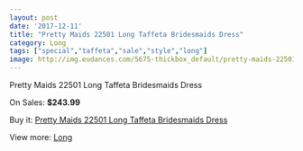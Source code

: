 ```yaml
---
layout: post
date: '2017-12-11'
title: "Pretty Maids 22501 Long Taffeta Bridesmaids Dress"
category: Long
tags: ["special","taffeta","sale","style","long"]
image: http://img.eudances.com/5675-thickbox_default/pretty-maids-22501-long-taffeta-bridesmaids-dress.jpg
---
```

Pretty Maids 22501 Long Taffeta Bridesmaids Dress

On Sales: **$243.99**
<a href="https://www.eudances.com/en/long/1968-pretty-maids-22501-long-taffeta-bridesmaids-dress.html"><amp-img layout="responsive" width="600" height="600" src="//img.eudances.com/5675-thickbox_default/pretty-maids-22501-long-taffeta-bridesmaids-dress.jpg" alt="Pretty Maids 22501 Long Taffeta Bridesmaids Dress 0" /></a>
<a href="https://www.eudances.com/en/long/1968-pretty-maids-22501-long-taffeta-bridesmaids-dress.html"><amp-img layout="responsive" width="600" height="600" src="//img.eudances.com/5677-thickbox_default/pretty-maids-22501-long-taffeta-bridesmaids-dress.jpg" alt="Pretty Maids 22501 Long Taffeta Bridesmaids Dress 1" /></a>
<a href="https://www.eudances.com/en/long/1968-pretty-maids-22501-long-taffeta-bridesmaids-dress.html"><amp-img layout="responsive" width="600" height="600" src="//img.eudances.com/5676-thickbox_default/pretty-maids-22501-long-taffeta-bridesmaids-dress.jpg" alt="Pretty Maids 22501 Long Taffeta Bridesmaids Dress 2" /></a>

Buy it: [Pretty Maids 22501 Long Taffeta Bridesmaids Dress](https://www.eudances.com/en/long/1968-pretty-maids-22501-long-taffeta-bridesmaids-dress.html "Pretty Maids 22501 Long Taffeta Bridesmaids Dress")

View more: [Long](https://www.eudances.com/en/21-long "Long")